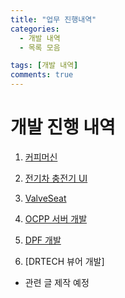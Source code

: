 ```yaml
---
title: "업무 진행내역"
categories:
  - 개발 내역
  - 목록 모음

tags: [개발 내역]
comments: true
---
```


# 개발 진행 내역

1. [커피머신](https://leejeunghun.github.io/%ED%9A%8C%EC%82%AC%EC%97%85%EB%AC%B4%20%EB%82%B4%EC%97%AD/%EC%97%85%EB%AC%B41%EC%9D%BC%EC%B0%A8_%EC%BB%A4%ED%94%BC%EB%A8%B8%EC%8B%A0/)

2. [전기차 충전기 UI](https://leejeunghun.github.io/%ED%9A%8C%EC%82%AC%EC%97%85%EB%AC%B4%20%EB%82%B4%EC%97%AD/%EC%97%85%EB%AC%B4-2%EC%9D%BC%EC%B0%A8-%EC%A0%84%EA%B8%B0%EC%B0%A8-%EC%B6%A9%EC%A0%84%EA%B8%B0UI/)

3. [ValveSeat](https://leejeunghun.github.io/%ED%9A%8C%EC%82%AC%EC%97%85%EB%AC%B4%20%EB%82%B4%EC%97%AD/%EC%97%85%EB%AC%B4-3%EC%9D%BC%EC%B0%A8-ValveSeat-%EA%B2%80%EC%82%AC%EA%B8%B0/)

4. [OCPP 서버 개발](https://leejeunghun.github.io/%ED%9A%8C%EC%82%AC%EC%97%85%EB%AC%B4%20%EB%82%B4%EC%97%AD/%EC%97%85%EB%AC%B4OCPP%EA%B4%80%EB%A0%A8/)

5. [DPF 개발](https://leejeunghun.github.io/%ED%9A%8C%EC%82%AC%EC%97%85%EB%AC%B4%20%EB%82%B4%EC%97%AD/%EC%97%85%EB%AC%B4-4%EC%9D%BC%EC%B0%A8-DPF-%ED%81%B4%EB%A6%AC%EB%8B%9D/)

6. [DRTECH 뷰어 개발]
- 관련 글 제작 예정

